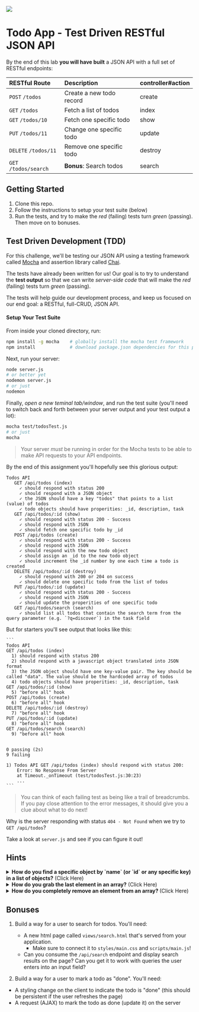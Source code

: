 <!--
Market: SF
-->

![](https://ga-dash.s3.amazonaws.com/production/assets/logo-9f88ae6c9c3871690e33280fcf557f33.png)

# Todo App - Test Driven RESTful JSON API

By the end of this lab **you will have built** a JSON API with a full set of RESTful endpoints:

| RESTful Route             | Description                         | controller#action |
| :------------------------ | :---------------------------------- | :--------- |
| `POST`   `/todos`         | Create a new todo record | create |
| `GET`    `/todos`         | Fetch a list of todos     | index |
| `GET`    `/todos/10`      | Fetch one specific todo      | show |
| `PUT`    `/todos/11`      | Change one specific todo   | update |
| `DELETE` `/todos/11`      | Remove one specific todo  | destroy |
| `GET`    `/todos/search`  | **Bonus**: Search todos  | search |

## Getting Started

1. Clone this repo.
2. Follow the instructions to setup your test suite (below)
3. Run the tests, and try to make the _red_ (failing) tests turn _green_ (passing). Then move on to bonuses.

## Test Driven Development (TDD)
For this challenge, we'll be testing our JSON API using a testing framework called [Mocha](http://mochajs.org/) and assertion library called [Chai](http://chaijs.com/).

The tests have already been written for us! Our goal is to try to understand the **test output** so that we can write _server-side code_ that will make the *red* (failing) tests turn *green* (passing).

The tests will help guide our development process, and keep us focused on our end goal: a RESTful, full-CRUD, JSON API.

#### Setup Your Test Suite
From inside your cloned directory, run:

``` bash
npm install -g mocha    # globally install the mocha test framework
npm install             # download package.json dependencies for this project
```

Next, run your server:
``` bash
node server.js
# or better yet
nodemon server.js
# or just
nodemon
```

Finally, _open a new teminal tab/window_, and run the test suite (you'll need to switch back and forth between your server output and your test output a lot):
``` bash
mocha test/todosTest.js
# or just
mocha
```

> Your server _must_ be running in order for the Mocha tests to be able to make API requests to your API endpoints.

By the end of this assignment you'll hopefully see this glorious output:

    Todos API
       GET /api/todos (index)
         ✓ should respond with status 200
         ✓ should respond with a JSON object
         ✓ the JSON should have a key "todos" that points to a list (value) of todos
         ✓ todo objects should have properities: _id, description, task
       GET /api/todos/:id (show)
         ✓ should respond with status 200 - Success
         ✓ should respond with JSON
         ✓ should fetch one specific todo by _id
       POST /api/todos (create)
         ✓ should respond with status 200 - Success
         ✓ should respond with JSON
         ✓ should respond with the new todo object
         ✓ should assign an _id to the new todo object
         ✓ should increment the _id number by one each time a todo is created
       DELETE /api/todos/:id (destroy)
         ✓ should respond with 200 or 204 on success
         ✓ should delete one specific todo from the list of todos
       PUT /api/todos/:id (update)
         ✓ should respond with status 200 - Success
         ✓ should respond with JSON
         ✓ should update the properities of one specific todo
       GET /api/todos/search (search)
         ✓ should list all todos that contain the search term from the query parameter (e.g. `?q=discover`) in the task field

But for starters you'll see output that looks like this:

    ```
    Todos API
    GET /api/todos (index)
      1) should respond with status 200
      2) should respond with a javascript object translated into JSON format
      3) the JSON object should have one key-value pair. The key should be called "data". The value should be the hardcoded array of todos
      4) todo objects should have properities: _id, description, task
    GET /api/todos/:id (show)
      5) "before all" hook
    POST /api/todos (create)
      6) "before all" hook
    DELETE /api/todos/:id (destroy)
      7) "before all" hook
    PUT /api/todos/:id (update)
      8) "before all" hook
    GET /api/todos/search (search)
      9) "before all" hook


    0 passing (2s)
    9 failing

    1) Todos API GET /api/todos (index) should respond with status 200:
        Error: No Response From Server
        at Timeout._onTimeout (test/todosTest.js:30:23)
        ...
    ```



> You can think of each failing test as being like a trail of breadcrumbs. If you pay close attention to the error messages, it should give you a clue about what to do next!

Why is the server responding with status `404 - Not Found` when we try to `GET /api/todos`?

Take a look at `server.js` and see if you can figure it out!

## Hints
<details>
<summary><strong>How do you find a specific object by `name` (or `id` or any specific key) in a list of objects?</strong> (Click Here)</summary>
<br>

```js
var fruits = [{name: "apricot"}, {name: "mango"}, {name: "kiwi"}];

// ok (hand-built for loop)
var result;
for(var i=0; i<fruits.length-1; i++)
    if (fruits[i] === "mango"){
        result = fruits[i];
        break;
    }
});

// good
var result = fruits.filter(function(f){
    return f.name === "mango";
})[0];

// best (new in ES6, but we can't use it yet!)
var result = fruits.find(function(f){
    return f.name === "mango";
});
```

</details>

<details>
<summary> <strong>How do you grab the last element in an array?</strong> (Click Here)</summary>
<br>

```js
var fruits = [{name: "apricot"}, {name: "mango"}, {name: "kiwi"}];
var last = fruits[fruits.length-1];
```

</details>

<details>
<summary> <strong> How do you completely remove an element from an array? </strong> (Click Here)</summary>
<br>

```js
var fruits = [{name: "apricot"}, {name: "mango"}, {name: "kiwi"}];
var apricot_index = 0;
fruits.splice(apricot_index, 1); // remove 1 element (the apricot), starting at a given index (`0`)
fruits; //=> [{name: "mango"}, {name: "kiwi"}]
```

</details>

## Bonuses
1. Build a way for a user to search for todos. You'll need:
    * A new html page called `views/search.html` that's served from your application.
        * Make sure to connect it to `styles/main.css` and `scripts/main.js`!
    * Can you consume the `/api/search` endpoint and display search results on the page? Can you get it to work with queries the user enters into an input field?

2. Build a way for a user to mark a todo as "done". You'll need:
  * A styling change on the client to indicate the todo is "done" (this should be persistent if the user refreshes the page)
  * A request (AJAX) to mark the todo as done (update it) on the server
